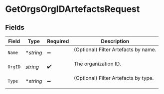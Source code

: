 # GetOrgsOrgIDArtefactsRequest


## Fields

| Field                                  | Type                                   | Required                               | Description                            |
| -------------------------------------- | -------------------------------------- | -------------------------------------- | -------------------------------------- |
| `Name`                                 | **string*                              | :heavy_minus_sign:                     | (Optional) Filter Artefacts by name.<br/><br/> |
| `OrgID`                                | *string*                               | :heavy_check_mark:                     | The organization ID.<br/><br/>         |
| `Type`                                 | **string*                              | :heavy_minus_sign:                     | (Optional) Filter Artefacts by type.<br/><br/> |